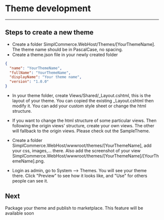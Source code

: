 # Theme development

---

## Steps to create a new theme
- Create a folder SimplCommerce.WebHost/Themes/[YourThemeName]. The theme name should be in PascalCase, no spacing.
- Create a theme.json file in your newly created folder

```json
{
  "name": "YourThemeName",
  "fullName": "YourThemeName",
  "displayName": "Your theme name",
  "version": "1.0.0"
}
```
- In your theme folder, create Views/Shared/_Layout.cshtml, this is the layout of your theme. You can copied the existing _Layout.cshtml then modify it. You can add your custom style sheet or change the html structure.

- If you want to change the html structure of some particular views. Then following the origin views' structure, create your own views. The other will fallback to the origin views.  Please check out the SampleTheme. 

- Create a folder SimplCommerce.WebHost/wwwroot/themes/[YourThemeName], add your css, images,... there. Also add the screenshot of your view SimplCommerce.WebHost/wwwroot/themes/[YourThemeName]/[YourThemeName].png.

- Login as admin, go to System --> Themes. You will see your theme there. Click "Preview" to see how it looks like, and "Use" for others people can see it.

## Next

Package your theme and publish to marketplace. This feature will be available soon

